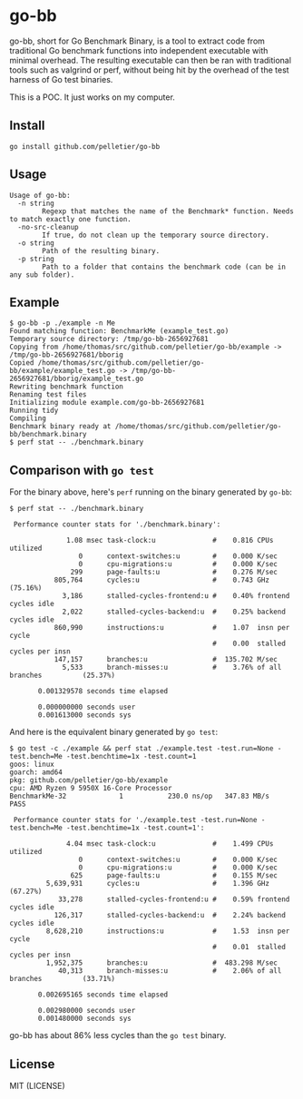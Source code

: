 # go-bb

go-bb, short for Go Benchmark Binary, is a tool to extract code from traditional
Go benchmark functions into independent executable with minimal overhead. The
resulting executable can then be ran with traditional tools such as valgrind or
perf, without being hit by the overhead of the test harness of Go test binaries.

This is a POC. It just works on my computer.

## Install

```
go install github.com/pelletier/go-bb
```

## Usage

```
Usage of go-bb:
  -n string
    	Regexp that matches the name of the Benchmark* function. Needs to match exactly one function.
  -no-src-cleanup
    	If true, do not clean up the temporary source directory.
  -o string
    	Path of the resulting binary.
  -p string
    	Path to a folder that contains the benchmark code (can be in any sub folder).
```

## Example

```
$ go-bb -p ./example -n Me
Found matching function: BenchmarkMe (example_test.go)
Temporary source directory: /tmp/go-bb-2656927681
Copying from /home/thomas/src/github.com/pelletier/go-bb/example -> /tmp/go-bb-2656927681/bborig
Copied /home/thomas/src/github.com/pelletier/go-bb/example/example_test.go -> /tmp/go-bb-2656927681/bborig/example_test.go
Rewriting benchmark function
Renaming test files
Initializing module example.com/go-bb-2656927681
Running tidy
Compiling
Benchmark binary ready at /home/thomas/src/github.com/pelletier/go-bb/benchmark.binary
$ perf stat -- ./benchmark.binary
```

## Comparison with `go test`

For the binary above, here's `perf` running on the binary generated by `go-bb`:

```
$ perf stat -- ./benchmark.binary

 Performance counter stats for './benchmark.binary':

              1.08 msec task-clock:u              #    0.816 CPUs utilized
                 0      context-switches:u        #    0.000 K/sec
                 0      cpu-migrations:u          #    0.000 K/sec
               299      page-faults:u             #    0.276 M/sec
           805,764      cycles:u                  #    0.743 GHz                      (75.16%)
             3,186      stalled-cycles-frontend:u #    0.40% frontend cycles idle
             2,022      stalled-cycles-backend:u  #    0.25% backend cycles idle
           860,990      instructions:u            #    1.07  insn per cycle
                                                  #    0.00  stalled cycles per insn
           147,157      branches:u                #  135.702 M/sec
             5,533      branch-misses:u           #    3.76% of all branches          (25.37%)

       0.001329578 seconds time elapsed

       0.000000000 seconds user
       0.001613000 seconds sys
```

And here is the equivalent binary generated by `go test`:

```
$ go test -c ./example && perf stat ./example.test -test.run=None -test.bench=Me -test.benchtime=1x -test.count=1
goos: linux
goarch: amd64
pkg: github.com/pelletier/go-bb/example
cpu: AMD Ryzen 9 5950X 16-Core Processor
BenchmarkMe-32    	       1	       230.0 ns/op	 347.83 MB/s
PASS

 Performance counter stats for './example.test -test.run=None -test.bench=Me -test.benchtime=1x -test.count=1':

              4.04 msec task-clock:u              #    1.499 CPUs utilized
                 0      context-switches:u        #    0.000 K/sec
                 0      cpu-migrations:u          #    0.000 K/sec
               625      page-faults:u             #    0.155 M/sec
         5,639,931      cycles:u                  #    1.396 GHz                      (67.27%)
            33,278      stalled-cycles-frontend:u #    0.59% frontend cycles idle
           126,317      stalled-cycles-backend:u  #    2.24% backend cycles idle
         8,628,210      instructions:u            #    1.53  insn per cycle
                                                  #    0.01  stalled cycles per insn
         1,952,375      branches:u                #  483.298 M/sec
            40,313      branch-misses:u           #    2.06% of all branches          (33.71%)

       0.002695165 seconds time elapsed

       0.002980000 seconds user
       0.001480000 seconds sys
```

go-bb has about 86% less cycles than the `go test` binary.

## License

MIT (LICENSE)
